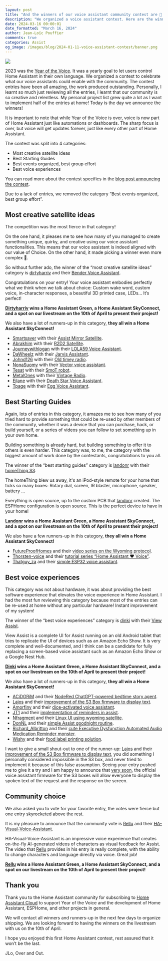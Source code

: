 ```yaml
---
layout: post
title: "And the winners of our voice assistant community contest are 🥁 ..."
description: "We organized a voice assistant contest. Here are the winners!"
date: 2024-03-16 00:00:01
date_formatted: "March 16, 2024"
author: Jean-Loïc Pouffier
comments: true
categories: Assist
og_image: /images/blog/2024-01-11-voice-assistant-contest/banner.png
---
```


<p><img src='/images/blog/2024-01-11-voice-assistant-contest/banner.png' class='no-shadow' /></p>

2023 was the [Year of the Voice](/blog/2022/12/20/year-of-voice/). It was a yearly goal to let users control Home Assistant in their own language. We organized a contest to celebrate what our voice assistants could enable with the community. The contest entries have been all amazing, the work produced outstanding. Personally, I learnt so much just reviewing all the entries, I learnt that our community is so creative and relentless.  My personal project list grew quite a lot as I want to implement half of the entries at home!  Today is the day we announce the winners!

<!--more-->

It is important to note that while Year of the Voice is over, voice is now part of Home Assistant just like automations or dashboards.
The sharp focus is over, but voice will get updates forever, just like every other part of Home Assistant.

The contest was split into 4 categories:

- Most creative satellite ideas
- Best Starting Guides
- Best events organized, best group effort
- Best voice experiences

You can read more about the contest specifics in the [blog post announcing the contest](/blog/2024/01/17/voice-assistant-contest/).

Due to a lack of entries, we removed the category “Best events organized, best group effort”.


## Most creative satellite ideas

The competition was the most fierce in that category!

On the one hand, it pleases me to see how many of you managed to create something unique, quirky, and creative using our voice assistant functionalities. This means that our voice assistant is indeed aligned with our value of Choice. On the other hand, it made picking a winner even more complex 😬.

So without further ado, the winner of the “most creative satellite ideas” category is [dirtyharriv](https://community.home-assistant.io/u/dirtyharriv) and their [Bender Voice Assistant](https://community.home-assistant.io/t/bender-voice-assistant/682041).

Congratulations on your entry! Your voice assistant embodies perfectly what we think when we talk about choice: Custom wake word, custom voice, in-character responses, a beautiful 3D printed case, LEDs… It’s perfect!

<lite-youtube videoid="gfO0CprMDH4" videotitle="Bender Voice Assistant"></lite-youtube>

**[Dirtyharriv](https://community.home-assistant.io/u/dirtyharriv) wins a Home Assistant Green, a Home Assistant SkyConnect, and a spot on our livestream on the 10th of April to present their project!**

We also have a lot of runners-up in this category, **they all win a Home Assistant SkyConnect!**

- [Smartsaver](https://community.home-assistant.io/u/smartsaver) with their [Assist Mirror Satellite](https://community.home-assistant.io/t/assist-mirror-satellite/699264).
- [Abrakhim](https://community.home-assistant.io/u/abrakhim) with their [R2D2 Satellite](https://community.home-assistant.io/t/r2d2-satellite/690701).
- [Journeywithlogan](https://community.home-assistant.io/u/journeywithlogan) with their [LOLA59 Voice Assistant](https://community.home-assistant.io/t/lola59-voice-assistant-multisensor-apple-airplay/701723).
- [DaWheelz](https://community.home-assistant.io/u/DaWheelz) with their [Jarvis Assistant](https://community.home-assistant.io/t/jarvis-assistant/695720).
- [Johnd126](https://community.home-assistant.io/u/johnd126) with their [Old timey radio](https://community.home-assistant.io/t/my-old-timey-radio-voice-assistant-satellite-contest-entry/698238).
- [NonaSuomy](https://community.home-assistant.io/u/NonaSuomy) with their [Vector voice assistant](https://community.home-assistant.io/t/vector-home-assistant-control/675165).
- [Tesat](https://community.home-assistant.io/u/Tesat) with their [SmoT robot](https://community.home-assistant.io/t/smot-your-homeassistant-companion-robot/696369).
- [MetalOnes](https://community.home-assistant.io/u/MetalOnes) with their [Vintage Radio](https://community.home-assistant.io/t/vintage-radio-voice-assistant/699049).
- [Ejlane](https://community.home-assistant.io/u/ejlane) with their [Death Star Voice Assistant](https://community.home-assistant.io/t/death-star-voice-assistant/701706).
- [Tpage](https://community.home-assistant.io/u/tpage) with their [Egg Voice Assistant](https://community.home-assistant.io/t/egg-voice-assistant/698819).

## Best Starting Guides

Again, lots of entries in this category, it amazes me to see how many of you tried hard to provide something that could be re-used by other members of the community, whether it was a device that you can purchase, hack, or build yourself, or a series of videos you can follow to set something up in your own home. 

Building something is already hard, but building something to offer it to others is even harder. This category was, to me, the category with the biggest amount of work done by the contestants, congratulations to you all.

The winner of the “best starting guides” category is [landonr](https://community.home-assistant.io/u/landonr) with their [homeThing S3](https://community.home-assistant.io/t/homething-s3-ipod-smart-home-remote-with-voice-control/702666).

The homeThing blew us away, it's an iPod-style remote for your home that ticks so many boxes: Rotary dial, screen, IR blaster, microphone, speaker, battery ...

Everything is open source, up to the custom PCB that [landonr](https://community.home-assistant.io/u/landonr) created. The ESPHome configuration is open source. This is the perfect device to have in your home!

<lite-youtube videoid="5bx5w-n5c0Y" videotitle="homeThing S3"></lite-youtube>

**[Landonr](https://community.home-assistant.io/u/landonr) wins a Home Assistant Green, a Home Assistant SkyConnect, and a spot on our livestream on the 10th of April to present their project!**

We also have a few runners-up in this category, **they all win a Home Assistant SkyConnect!**

- [FutureProofHomes](https://community.home-assistant.io/u/FutureProofHomes) and their [video series on the Wyoming protocol](https://community.home-assistant.io/t/futureproofhomes-wyoming-enhancements-yt-series-contest-entry/693723).
- [Thorsten-voice](https://community.home-assistant.io/u/thorsten-voice) and their [tutorial series “Home Assistant ❤️ Voice”](https://community.home-assistant.io/t/yt-tutorial-series-home-assistant-voice-cooking-recipe-style/696644).
- [Thatguy_za](https://community.home-assistant.io/u/thatguy_za) and their [simple ESP32 voice assistant](https://community.home-assistant.io/t/my-esp32-based-voice-assistant-with-wake-word/697153).

## Best voice experiences

This category was not about hardware, it was about providing the best software experience that elevates the voice experience in Home Assistant. I had the most fun reviewing this category because most of the entries can be re-used at home without any particular hardware! Instant improvement of my system!

The winner of the “best voice experiences” category is [dinki](https://community.home-assistant.io/u/dinki) with their [View Assist](https://community.home-assistant.io/t/view-assist-visual-feedback-for-assist-voice-assistant-on-an-android-tablet-install-info-provided-on-wiki/699659).

View Assist is a complete UI for Assist running on an old Android tablet that tries to replicate the UI of devices such as an Amazon Echo Show. It is very complete and well-documented, and I think can be a candidate for fully replacing a screen-based voice assistant such as an Amazon Echo Show or a Google Nest Hub.

<lite-youtube videoid="I-TejfwZi5g" videotitle="View Assist"></lite-youtube>

**[Dinki](https://community.home-assistant.io/u/dinki) wins a Home Assistant Green, a Home Assistant SkyConnect, and a spot on our livestream on the 10th of April to present their project!**

We also have a lot of runners-up in this category, **they all win a Home Assistant SkyConnect!**

- [ACiDGRiM](https://community.home-assistant.io/u/ACiDGRiM) and their [NodeRed ChatGPT-powered bedtime story agent](https://community.home-assistant.io/t/replace-yourself-with-ai-nodered-bedtime-story-from-chatgpt/699843).
- [Lajos](https://community.home-assistant.io/u/Lajos) and their [improvement of the S3 Box firmware to display text](https://community.home-assistant.io/t/a-jrpg-style-conversation-with-the-voice-assistant-on-the-s3-box-3/697172).
- [Amorfinv](https://community.home-assistant.io/u/amorfinv) and their [dice-activated voice assistant](https://community.home-assistant.io/t/dice-activated-voice-assistant/680506).
- [JT1](https://community.home-assistant.io/u/JT1) and their [implementation of reminders in assist](https://community.home-assistant.io/t/local-voice-reminders-created-with-assist/698875).
- [Nfragment](https://community.home-assistant.io/u/nfragment) and their [Linux UI using wyoming satellite](https://community.home-assistant.io/t/advanced-virtual-assistant-using-linux-as-a-wyoming-satellite/702013).
- [DonNL](https://community.home-assistant.io/u/DonNL) and their [simple Assist goodnight routine](https://community.home-assistant.io/t/voice-assistent-contest-assist-goodnight-routine-for-everyone/676224).
- [Richard_Albritton](https://community.home-assistant.io/u/Richard_Albritton) and their [cute Executive Dysfunction Automated Audio Medication Reminder monster](https://community.home-assistant.io/t/executive-dysfunction-automated-audio-medication-reminder-proof-of-concept/700668).
- [Wishy](https://community.home-assistant.io/u/wishy) and their [food label printing solution](https://community.home-assistant.io/t/food-labels-via-a-dymo-label-printer/701986).

I want to give a small shout-out to one of the runner-up: [Lajos](https://community.home-assistant.io/u/Lajos) and their [improvement of the S3 Box firmware to display text](https://community.home-assistant.io/t/a-jrpg-style-conversation-with-the-voice-assistant-on-the-s3-box-3/697172), you did something I personally considered impossible in the S3 box, and never tried to implement it because of this false assumption. Seeing your entry pushed me to give it a try and I am happy to announce that [very soon](https://github.com/esphome/firmware/pull/177), the official voice assistant firmware for the S3 boxes will allow everyone to display the spoken text of the request and the response on the screen.

## Community choice

We also asked you to vote for your favorite entry, the votes were fierce but one entry skyrocketed above the rest.

It is my pleasure to announce that the community vote is [Rellu](https://community.home-assistant.io/u/Rellu) and their [HA-Visual-Voice-Assistant](https://community.home-assistant.io/t/voice-assistant-contest-ha-visual-voice-assistant/687593).

HA-Visual-Voice-Assistant is an impressive voice experience that creates on-the-fly AI-generated videos of characters as visual feedback for Assist. The video that [Rellu](https://community.home-assistant.io/u/Rellu) provides in his entry is really complete, with the ability to change characters and language directly via voice. Great job!

<lite-youtube videoid="EcL6o62Vnoo" videotitle="HA-Visual-Voice-Assistant"></lite-youtube>

**[Rellu](https://community.home-assistant.io/u/Rellu) wins a Home Assistant Green, a Home Assistant SkyConnect, and a spot on our livestream on the 10th of April to present their project!**

## Thank you

Thank you to the Home Assistant community for subscribing to [Home Assistant Cloud](https://www.nabucasa.com/) to support Year of the Voice and the development of Home Assistant, ESPHome, and other projects in general.

We will contact all winners and runners-up in the next few days to organize shipping.
We are looking forward to having the winners on the livestream with us on the 10th of April.

I hope you enjoyed this first Home Assistant contest, rest assured that it won’t be the last.

JLo, Over and Out.
